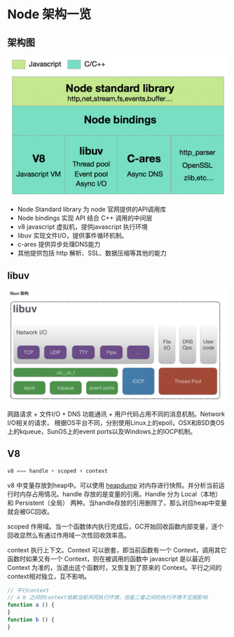 # Node 架构一览

## 架构图
![-w833](media/16249785029621/16249791545045.jpg)

- Node Standard library 为 node 官网提供的API调用库
- Node bindings 实现 API 结合 C++ 调用的中间层
- v8 javascript 虚拟机，提供javascript 执行环境
- libuv 实现文件I/O，提供事件循环机制。
- c-ares 提供异步处理DNS能力
- 其他提供包括 http 解析、SSL、数据压缩等其他的能力

## libuv 
![-w1057](media/16249785029621/16249795666199.jpg)

网路请求 + 文件I/O + DNS 功能通讯 + 用户代码占用不同的消息机制。Network I/O相关的请求， 根据OS平台不同，分别使用Linux上的epoll，OSX和BSD类OS上的kqueue，SunOS上的event ports以及Windows上的IOCP机制。

## V8

```javascript
v8 === handle + scoped + context
```
v8 中变量存放到heap中。可以使用 [heapdump](https://www.npmjs.com/package/heapdump) 对内存进行快照。并分析当前运行时内存占用情况。handle 存放的是变量的引用。Handle 分为 Local（本地） 和 Persistent（全局） 两种。当handle存放的引用删除了，那么对应heap中变量就会被GC回收。

scoped 作用域。当一个函数体内执行完成后，GC开始回收函数内部变量，逐个回收显然么有通过作用域一次性回收效率高。

context 执行上下文。Context 可以嵌套，即当前函数有一个 Context，调用其它函数时如果又有一个 Context，则在被调用的函数中 javascript 是以最近的 Context 为准的，当退出这个函数时，又恢复到了原来的 Context。平行之间的context相对独立，互不影响。

```javascript
// 平行context
// a b 之间的context依赖当前共同执行环境，但是二者之间的执行环境不互相影响
function a () {
}
function b () {
}
```
